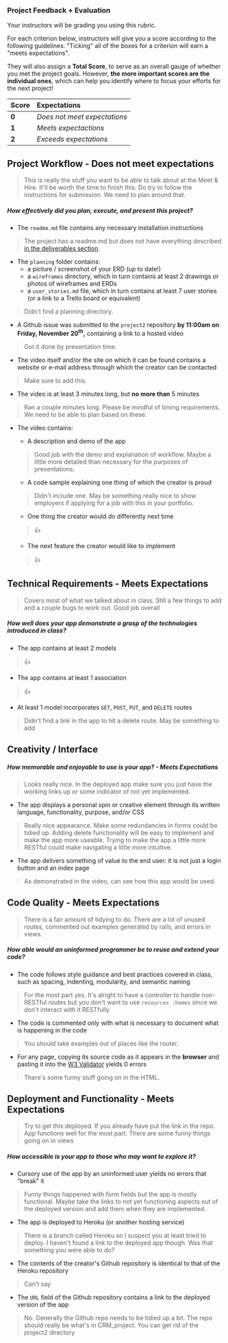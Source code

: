 ### Project Feedback + Evaluation

Your instructors will be grading you using this rubric.

For each criterion below, instructors will give you a score according to the following guidelines. "Ticking" all of the boxes for a criterion will earn a "meets expectations".

They will also assign a **Total Score**, to serve as an overall gauge of whether you met the project goals. However, __the more important scores are the individual ones__, which can help you identify where to focus your efforts for the next project!

| Score | Expectations |
| :---- | :----------- |
| **0** | _Does not meet expectations_ |
| **1** | _Meets expectactions_ |
| **2** | _Exceeds expectations_ |

## Project Workflow - Does not meet expectations

> This is really the stuff you want to be able to talk about at the Meet & Hire. It'll be worth the time to finish this. Do try to follow the instructions for submission. We need to plan around that.

##### How effectively did you plan, execute, and present this project?
- The `readme.md` file contains any necessary installation instructions

> The project has a readme.md but does not have everything described [in the deliverables section](https://github.com/ga-dc/project2#deliverables).

- The `planning` folder contains:
  - a picture / screenshot of your ERD (up to date!)
  - a `wireframes` directory, which in turn contains at least 2 drawings or photos of wireframes and ERDs
  - a `user_stories.md` file, which in turn contains at least 7 user stories (or a link to a Trello board or equivalent)

> Didn't find a planning directory.

- A Github issue was submitted to the `project2` repository **by 11:00am on Friday, November 20<sup>th</sup>,** containing a link to a hosted video

> Got it done by presentation time.

- The video itself and/or the site on which it can be found contains a website or e-mail address through which the creator can be contacted

> Make sure to add this.

- The video is at least 3 minutes long, but **no more than** 5 minutes

> Ran a couple minutes long. Please be mindful of timing requirements. We need to be able to plan based on these.

- The video contains:
  - A description and demo of the app

  > Good job with the demo and explanation of workflow. Maybe a little more detailed than necessary for the purposes of presentations.

  - A code sample explaining one thing of which the creator is proud

  > Didn't include one. May be something really nice to show employers if applying for a job with this in your portfolio.

  - One thing the creator would do differently next time

  > :+1:

  - The next feature the creator would like to implement

  > :+1:

## Technical Requirements - Meets Expectations

> Covers most of what we talked about in class. Still a few things to add and a couple bugs to work out. Good job overall

##### How well does your app demonstrate a grasp of the technologies introduced in class?
- The app contains at least 2 models

> :+1:

- The app contains at least 1 association

> :+1:

- At least 1 model incorporates `GET`, `POST`, `PUT`, and `DELETE` routes

> Didn't find a link in the app to hit a delete route. May be something to add

## Creativity / Interface
##### How memorable and enjoyable to use is your app? - Meets Expectations

> Looks really nice. In the deployed app make sure you just have the working links up or some indicator of not yet implemented.

- The app displays a personal spin or creative element through its written language, functionality, purpose, and/or CSS

> Really nice appearance. Make some redundancies in forms could be tidied up. Adding delete functionality will be easy to implement and make the app more useable. Trying to make the app a little more RESTful could make navigating a little more intuitive.

- The app delivers something of value to the end user: it is not just a login button and an index page

> As demonstrated in the video, can see how this app would be used.

## Code Quality - Meets Expectations

> There is a fair amount of tidying to do. There are a lot of unused routes, commented out examples generated by rails, and errors in views.

##### How able would an uninformed programmer be to reuse and extend your code?
- The code follows style guidance and best practices covered in class, such as spacing, indenting, modularity, and semantic naming

> For the most part yes. It's alright to have a controller to handle non-RESTful routes but you don't want to use `resources :homes` since we don't interact with it RESTfully

- The code is commented only with what is necessary to document what is happening in the code

> You should take examples out of places like the router.

- For any page, copying its source code as it appears in the **browser** and pasting it into the [W3 Validator](http://validator.w3.org) yields 0 errors

> There's some funny stuff going on in the HTML.

## Deployment and Functionality - Meets Expectations

> Try to get this deployed. If you already have put the link in the repo. App functions well for the most part. There are some funny things going on in views

##### How accessible is your app to those who may want to explore it?
- Cursory use of the app by an uninformed user yields no errors that "break" it

> Funny things happened with form fields but the app is mostly functional. Maybe take the links to not yet functioning aspects out of the deployed version and add them when they are implemented.

- The app is deployed to Heroku (or another hosting service)

> There is a branch called Heroku so I suspect you at least tried to deploy. I haven't found a link to the deployed app though. Was that something you were able to do?

- The contents of the creator's Github repository is identical to that of the Heroku repository

> Can't say

- The `URL` field of the Github repository contains a link to the deployed version of the app

> No. Generally the Github repo needs to be tidied up a bit. The repo should really be what's in CRM_project. You can get rid of the project2 directory
